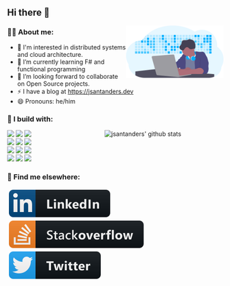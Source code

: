 ## Hi there 👋

<!-- Any image aligned to the right. Beware the width-->
<img width="45%" align="right" alt="Github" src="https://github.com/jsantanders/jsantanders/blob/master/img/undraw_developer_activity_bv83.svg" /> 

<!-- Talking about you -->
### 👨‍💻 About me:

- 👦 I'm interested in distributed systems and cloud architecture.
- 🌱 I’m currently learning F# and functional programming
- 👯 I’m looking forward to collaborate on Open Source projects.
- ⚡️ I have a blog at https://jsantanders.dev
- 😄 Pronouns: he/him

### 🚧 I build with:

<!-- Your github readme stats
You can use this api: https://github.com/anuraghazra/github-readme-stats
-->
<p>
  <a href="https://github.com/jsantanders">
    <img width="55%" align="right" alt="jsantanders' github stats" src="https://github-readme-stats.vercel.app/api?username=jsantanders&show_icons=true&hide_border=true" />
  </a>

  <!-- Your languages and tools. Be careful with the alignment. 
  You can use this sites to get logos: https://www.vectorlogo.zone or https://simpleicons.org/
  -->
  <code><img width="10%" src="https://www.vectorlogo.zone/logos/typescriptlang/typescriptlang-ar21.svg"></code>
  <code><img width="10%" src="https://www.vectorlogo.zone/logos/dotnet/dotnet-ar21.svg"></code>
  <code><img width="10%" src="https://www.vectorlogo.zone/logos/nodejs/nodejs-ar21.svg"></code>
  <br />
  <code><img width="10%" src="https://www.vectorlogo.zone/logos/docker/docker-ar21.svg"></code>
  <code><img width="10%" src="https://www.vectorlogo.zone/logos/microsoft_azure/microsoft_azure-ar21.svg"></code>
  <code><img width="10%" src="https://www.vectorlogo.zone/logos/azurefunctions/azurefunctions-ar21.svg"></code>
  <br />
  <code><img width="10%" src="https://www.vectorlogo.zone/logos/postgresql/postgresql-ar21.svg"></code>
  <code><img width="10%" src="https://www.vectorlogo.zone/logos/mariadb/mariadb-ar21.svg"></code>
  <code><img width="10%" src="https://www.vectorlogo.zone/logos/mongodb/mongodb-ar21.svg"></code>
  <br />
  <code><img width="10%" src="https://www.vectorlogo.zone/logos/git-scm/git-scm-ar21.svg"></code>
  <code><img width="10%" src="https://www.vectorlogo.zone/logos/yaml/yaml-ar21.svg"></code>
  <code><img width="10%" src="https://www.vectorlogo.zone/logos/gnu_bash/gnu_bash-ar21.svg"></code>
</p>

### 📢 Find me elsewhere:

<p>
  <a href="https://linkedin.com/in/jsantanders">
    <img src="https://github.com/jsantanders/jsantanders/blob/master/img/linkedin.svg" alt="LinkedIn" style="vertical-align:top; margin:4px">
  </a>
  
  <a href="https://stackoverflow.com/users/7318331/jesus-santander">
    <img src="https://github.com/jsantanders/jsantanders/blob/master/img/stackoverflow.svg" alt="StackOverflow" style="vertical-align:top; margin:4px">
  </a>
  

  <a href="http://twitter.com/jsantanders">
    <img src="https://github.com/jsantanders/jsantanders/blob/master/img/twitter.svg" alt="Twitter" style="vertical-align:top; margin:4px">
  </a>
  
</p>
